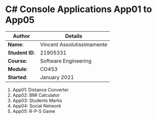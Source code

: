 # C# Console Applications App01 to App05
| Author | Details |
| ---- | ---- |
**Name**: | Vincent Assolutissimamente |
**Student ID**: | 21905331 |
**Course:** | Software Engineering |
**Module**: | CO453     |
**Started**: | January 2021 |    

1. App01: Distance Converter
2. App02: BMI Calculator
3. App03: Students Marks
4. App04: Social Network
5. App05: R-P-S Game
